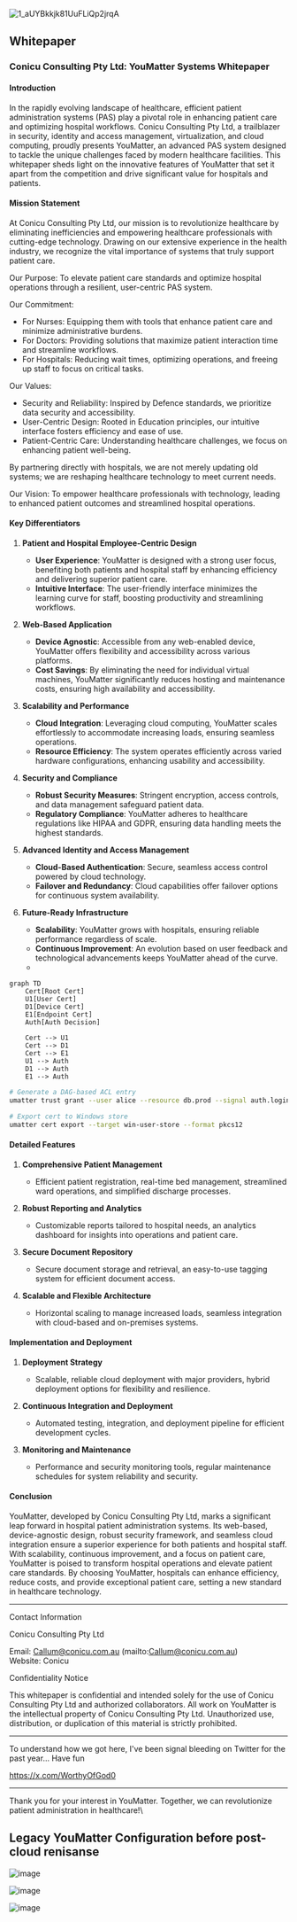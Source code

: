 
![1_aUYBkkjk81UuFLiQp2jrqA](https://github.com/user-attachments/assets/79bf2f26-7de3-44c7-ae9a-3de439f7a96b)

## Whitepaper

### Conicu Consulting Pty Ltd: YouMatter Systems Whitepaper 

#### Introduction

In the rapidly evolving landscape of healthcare, efficient patient administration systems (PAS) play a pivotal role in enhancing patient care and optimizing hospital workflows. Conicu Consulting Pty Ltd, a trailblazer in security, identity and access management, virtualization, and cloud computing, proudly presents YouMatter, an advanced PAS system designed to tackle the unique challenges faced by modern healthcare facilities. This whitepaper sheds light on the innovative features of YouMatter that set it apart from the competition and drive significant value for hospitals and patients.

#### Mission Statement

At Conicu Consulting Pty Ltd, our mission is to revolutionize healthcare by eliminating inefficiencies and empowering healthcare professionals with cutting-edge technology. Drawing on our extensive experience in the health industry, we recognize the vital importance of systems that truly support patient care.

Our Purpose: To elevate patient care standards and optimize hospital operations through a resilient, user-centric PAS system.

Our Commitment:

- For Nurses: Equipping them with tools that enhance patient care and minimize administrative burdens.
- For Doctors: Providing solutions that maximize patient interaction time and streamline workflows.
- For Hospitals: Reducing wait times, optimizing operations, and freeing up staff to focus on critical tasks.

Our Values:

- Security and Reliability: Inspired by Defence standards, we prioritize data security and accessibility.
- User-Centric Design: Rooted in Education principles, our intuitive interface fosters efficiency and ease of use.
- Patient-Centric Care: Understanding healthcare challenges, we focus on enhancing patient well-being.

By partnering directly with hospitals, we are not merely updating old systems; we are reshaping healthcare technology to meet current needs.

Our Vision: To empower healthcare professionals with technology, leading to enhanced patient outcomes and streamlined hospital operations.

#### Key Differentiators

1. **Patient and Hospital Employee-Centric Design**
   - **User Experience**: YouMatter is designed with a strong user focus, benefiting both patients and hospital staff by enhancing efficiency and delivering superior patient care.
   - **Intuitive Interface**: The user-friendly interface minimizes the learning curve for staff, boosting productivity and streamlining workflows.

2. **Web-Based Application**
   - **Device Agnostic**: Accessible from any web-enabled device, YouMatter offers flexibility and accessibility across various platforms.
   - **Cost Savings**: By eliminating the need for individual virtual machines, YouMatter significantly reduces hosting and maintenance costs, ensuring high availability and accessibility.

3. **Scalability and Performance**
   - **Cloud Integration**: Leveraging cloud computing, YouMatter scales effortlessly to accommodate increasing loads, ensuring seamless operations.
   - **Resource Efficiency**: The system operates efficiently across varied hardware configurations, enhancing usability and accessibility.

4. **Security and Compliance**
   - **Robust Security Measures**: Stringent encryption, access controls, and data management safeguard patient data.
   - **Regulatory Compliance**: YouMatter adheres to healthcare regulations like HIPAA and GDPR, ensuring data handling meets the highest standards.

5. **Advanced Identity and Access Management**
   - **Cloud-Based Authentication**: Secure, seamless access control powered by cloud technology.
   - **Failover and Redundancy**: Cloud capabilities offer failover options for continuous system availability.

6. **Future-Ready Infrastructure**
   - **Scalability**: YouMatter grows with hospitals, ensuring reliable performance regardless of scale.
   - **Continuous Improvement**: An evolution based on user feedback and technological advancements keeps YouMatter ahead of the curve.
   - 


```mermaid
graph TD
    Cert[Root Cert]
    U1[User Cert]
    D1[Device Cert]
    E1[Endpoint Cert]
    Auth[Auth Decision]
    
    Cert --> U1
    Cert --> D1
    Cert --> E1
    U1 --> Auth
    D1 --> Auth
    E1 --> Auth
```

```bash
# Generate a DAG-based ACL entry
umatter trust grant --user alice --resource db.prod --signal auth.login --ttl 24h

# Export cert to Windows store
umatter cert export --target win-user-store --format pkcs12

```

#### Detailed Features

1. **Comprehensive Patient Management**
   - Efficient patient registration, real-time bed management, streamlined ward operations, and simplified discharge processes.

2. **Robust Reporting and Analytics**
   - Customizable reports tailored to hospital needs, an analytics dashboard for insights into operations and patient care.

3. **Secure Document Repository**
   - Secure document storage and retrieval, an easy-to-use tagging system for efficient document access.

4. **Scalable and Flexible Architecture**
   - Horizontal scaling to manage increased loads, seamless integration with cloud-based and on-premises systems.

#### Implementation and Deployment

1. **Deployment Strategy**
   - Scalable, reliable cloud deployment with major providers, hybrid deployment options for flexibility and resilience.

2. **Continuous Integration and Deployment**
   - Automated testing, integration, and deployment pipeline for efficient development cycles.

3. **Monitoring and Maintenance**
   - Performance and security monitoring tools, regular maintenance schedules for system reliability and security.

#### Conclusion

YouMatter, developed by Conicu Consulting Pty Ltd, marks a significant leap forward in hospital patient administration systems. Its web-based, device-agnostic design, robust security framework, and seamless cloud integration ensure a superior experience for both patients and hospital staff. With scalability, continuous improvement, and a focus on patient care, YouMatter is poised to transform hospital operations and elevate patient care standards. By choosing YouMatter, hospitals can enhance efficiency, reduce costs, and provide exceptional patient care, setting a new standard in healthcare technology.

---

Contact Information

Conicu Consulting Pty Ltd

Email: Callum@conicu.com.au (mailto:Callum@conicu.com.au)  
Website: Conicu

Confidentiality Notice

This whitepaper is confidential and intended solely for the use of Conicu Consulting Pty Ltd and authorized collaborators. All work on YouMatter is the intellectual property of Conicu Consulting Pty Ltd. Unauthorized use, distribution, or duplication of this material is strictly prohibited.

---

To understand how we got here, I've been signal bleeding on Twitter for the past year... Have fun

https://x.com/WorthyOfGod0

---

Thank you for your interest in YouMatter. Together, we can revolutionize patient administration in healthcare!\

## Legacy YouMatter Configuration before post-cloud renisanse 

![image](https://github.com/user-attachments/assets/5b08af3b-4361-4704-9c05-f1323efc6df3)

![image](https://github.com/user-attachments/assets/b1df85ed-34e3-4b49-a4fe-5ecf1e4e9f02)

![image](https://github.com/user-attachments/assets/e937afd7-0bee-42f3-a3ff-e29fa559be8d)



